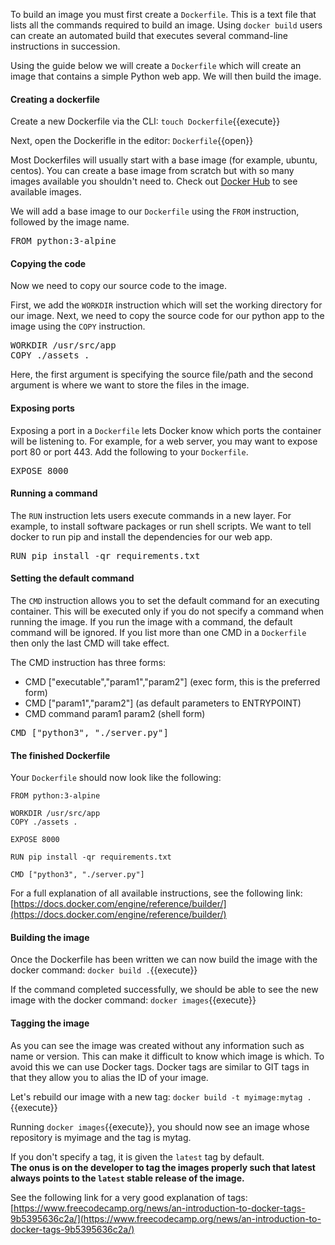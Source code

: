 
To build an image you must first create a `Dockerfile`. This is a text file that lists all the commands required to build an image. Using `docker build` users can create an automated build that executes several command-line instructions in succession.

Using the guide below we will create a `Dockerfile` which will create an image that contains a simple Python web app. We will then build the image.

#### Creating a dockerfile

Create a new Dockerfile via the CLI: `touch Dockerfile`{{execute}}

Next, open the Dockerifle in the editor: `Dockerfile`{{open}}

Most Dockerfiles will usually start with a base image (for example, ubuntu, centos). You can create a base image from scratch but with so many images available you shouldn't need to. Check out [Docker Hub](https://hub.docker.com/) to see available images.

We will add a base image to our `Dockerfile` using the `FROM` instruction, followed by the image name.
<pre class="file" data-filename="Dockerfile" data-target="append">FROM python:3-alpine
</pre>

#### Copying the code

Now we need to copy our source code to the image.

First, we add the `WORKDIR` instruction which will set the working directory for our image. 
Next, we need to copy the source code for our python app to the image using the `COPY` instruction. 

<pre class="file" data-filename="Dockerfile" data-target="append">WORKDIR /usr/src/app
COPY ./assets .
</pre>

Here, the first argument is specifying the source file/path and the second argument is where we want to store the files in the image.

#### Exposing ports

Exposing a port in a `Dockerfile` lets Docker know which ports the container will be listening to. For example, for a web server, you may want to expose port 80 or port 443. Add the following to your `Dockerfile`.

<pre class="file" data-filename="Dockerfile" data-target="append">EXPOSE 8000
</pre>

#### Running a command

The `RUN` instruction lets users execute commands in a new layer. For example, to install software packages or run shell scripts. 
We want to tell docker to run pip and install the dependencies for our web app.
<pre class="file" data-filename="Dockerfile" data-target="append">RUN pip install -qr requirements.txt
</pre>

#### Setting the default command

The `CMD` instruction allows you to set the default command for an executing container. This will be executed only if you do not specify a command when running the image. If you run the image with a command, the default command will be ignored. If you list more than one CMD in a `Dockerfile` then only the last CMD will take effect.

The CMD instruction has three forms:
* CMD ["executable","param1","param2"] (exec form, this is the preferred form)
* CMD ["param1","param2"] (as default parameters to ENTRYPOINT)
* CMD command param1 param2 (shell form)

<pre class="file" data-filename="Dockerfile" data-target="append">CMD ["python3", "./server.py"]
</pre>

#### The finished Dockerfile

Your `Dockerfile` should now look like the following:
```
FROM python:3-alpine

WORKDIR /usr/src/app
COPY ./assets .

EXPOSE 8000

RUN pip install -qr requirements.txt

CMD ["python3", "./server.py"]
``` 

For a full explanation of all available instructions, see the following link:<br/>
[https://docs.docker.com/engine/reference/builder/](https://docs.docker.com/engine/reference/builder/)

#### Building the image

Once the Dockerfile has been written we can now build the image with the docker command: `docker build .`{{execute}}

If the command completed successfully, we should be able to see the new image with the docker command: `docker images`{{execute}}

#### Tagging the image

As you can see the image was created without any information such as name or version. This can make it difficult to know which image is which. To avoid this we can use Docker tags. Docker tags are similar to GIT tags in that they allow you to alias the ID of your image.

Let's rebuild our image with a new tag: `docker build -t myimage:mytag .`{{execute}} 

Running `docker images`{{execute}}, you should now see an image whose repository is myimage and the tag is mytag.

If you don't specify a tag, it is given the `latest` tag by default.<br/>
**The onus is on the developer to tag the images properly such that latest always points to the `latest` stable release of the image.**

See the following link for a very good explanation of tags:<br/>
[https://www.freecodecamp.org/news/an-introduction-to-docker-tags-9b5395636c2a/](https://www.freecodecamp.org/news/an-introduction-to-docker-tags-9b5395636c2a/)
